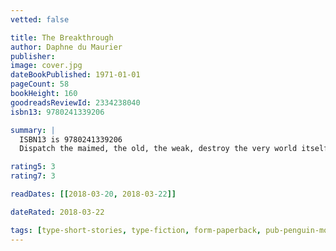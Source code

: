 ```yaml
---
vetted: false

title: The Breakthrough
author: Daphne du Maurier
publisher: 
image: cover.jpg
dateBookPublished: 1971-01-01
pageCount: 58
bookHeight: 160
goodreadsReviewId: 2334238040
isbn13: 9780241339206

summary: |
  ISBN13 is 9780241339206
  Dispatch the maimed, the old, the weak, destroy the very world itself, for what is the point of life if the promise of fulfilment lies elsewhere?On the windswept coast of rural Suffolk, a deranged scientist attempts to extract the essence of life itself. Penguin Modern: fifty new books celebrating the pioneering spiritof the iconic Penguin Modern Classics series, with each one offering a concentrated hit of its contemporary, international flavour. Here are authors ranging from Kathy Acker to James Baldwin, Truman Capote to Stanislaw Lem andGeorge Orwell to Stevie Smith; essays radical and inspiring; poems moving and disturbing; stories surreal and fabulous; taking us from the deep South to modern Japan, New York's underground scene to the farthest reaches of outerspace.

rating5: 3
rating7: 3

readDates: [[2018-03-20, 2018-03-22]]

dateRated: 2018-03-22

tags: [type-short-stories, type-fiction, form-paperback, pub-penguin-modern]
---
```

